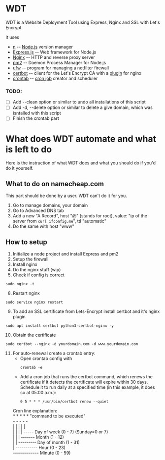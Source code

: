 # WDT
WDT is a Website Deployment Tool using Express, Nginx and SSL with Let's Encrypt. </br>

It uses
- [n](https://github.com/tj/n) -- [Node.js](https://nodejs.org/en/) version manager
- [Express.js](https://expressjs.com/) -- Web framework for Node.js
- [Nginx](https://nginx.org/) --  HTTP and reverse proxy server
- [pm2](https://pm2.keymetrics.io/) -- Daemon Process Manager for Node.js
- [ufw](https://wiki.archlinux.org/title/Uncomplicated_Firewall) -- program for managing a netfilter firewall
- [certbot](https://github.com/certbot/certbot) -- client for the Let's Encrypt CA with a [plugin](https://packages.debian.org/buster/python3-certbot-nginx) for nginx
- [crontab](https://man7.org/linux/man-pages/man5/crontab.5.html) -- [cron job](https://en.wikipedia.org/wiki/Cron) creator and scheduler

### TODO:
- [ ] Add --clean option or similar to undo all installations of this script
- [ ] Add -d, --delete option or similar to delete a give domain, which was isntalled with this script
- [ ] Finish the crontab part

# What does WDT automate and what is left to do

Here is the instruction of what WDT does and what you should do if you'd do it yourself.

## What to do on namecheap.com
This part should be done by a user. WDT can't do it for you.
1. Go to manage domains, your domain
2. Go to Advanced DNS tab
3. Add a new "A Record", host "@" (stands for root), value: "ip of the server from `curl ifconfig.me`", ttl "automatic"
4. Do the same with host "www"

## How to setup
1. Initialize a node project and install Express and pm2
2. Setup the firewall
3. Install nginx
6. Do the nginx stuff (wip)
7. Check if config is correct
```
sudo nginx -t
```
8. Restart nginx
```
sudo service nginx restart
```
9. To add an SSL certificate from Lets-Encrypt install certbot and it's nginx plugin
```
sudo apt install certbot python3-certbot-nginx -y
```
10. Obtain the certificate
```
sudo certbot --nginx -d yourdomain.com -d www.yourdomain.com
```
11. For auto-renewal create a crontab entry:
      - Open crontab config with
        ```
        crontab -e
        ```
      - Add a cron job that runs the certbot command, which renews the
        certificate if it detects the certificate will expire within 30 days.
        Schedule it to run daily at a specified time (in this example, it does so at 05:00 a.m.):
        ```
        0 5 * * * /usr/bin/certbot renew --quiet
        ```
    Cron line explanation: </br>
    \* \* \* \* \* "command to be executed" </br>
    \- \- \- \- \- </br>
    | | | | | </br>
    | | | | ----- Day of week (0 - 7) (Sunday=0 or 7) </br>
    | | | ------- Month (1 - 12) </br>
    | | --------- Day of month (1 - 31) </br>
    | ----------- Hour (0 - 23) </br>
    ------------- Minute (0 - 59)
